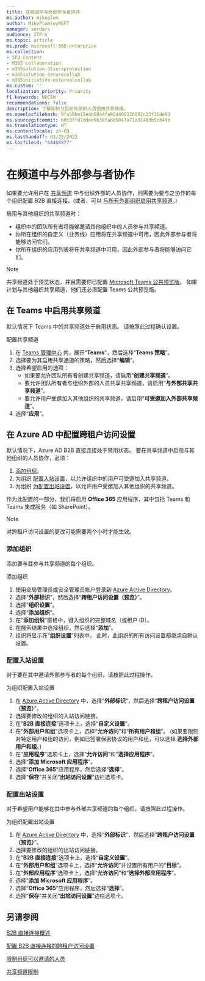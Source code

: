 ```yaml
---
title: 在频道中与外部参与者协作
ms.author: mikeplum
author: MikePlumleyMSFT
manager: serdars
audience: ITPro
ms.topic: article
ms.prod: microsoft-365-enterprise
ms.collection:
- SPO_Content
- M365-collaboration
- m365solution-3tiersprotection
- m365solution-securecollab
- m365initiative-externalcollab
ms.custom: ''
localization_priority: Priority
f1.keywords: NOCSH
recommendations: false
description: 了解如何与组织外部的人员使用共享频道。
ms.openlocfilehash: 9fa58be15eab0844fa92d408320902c23f36de93
ms.sourcegitcommit: b0c3ffd7ddee9b30fab85047a71a31483b5c649b
ms.translationtype: HT
ms.contentlocale: zh-CN
ms.lasthandoff: 03/25/2022
ms.locfileid: "64468877"
---
```

# <a name="collaborate-with-external-participants-in-a-channel"></a>在频道中与外部参与者协作

如果要允许用户在 [共享频道](/MicrosoftTeams/shared-channels) 中与组织外部的人员协作，则需要为要与之协作的每个组织配置 B2B 直接连接。(或者，可以 [与所有外部组织启用共享频道](/microsoft-365/solutions/allow-direct-connect-with-all-organizations)。)

启用与其他组织的共享频道时：

- 组织中的团队所有者将能够邀请其他组织中的人员参与共享频道。
- 你所在组织的自定义（业务线）应用将在共享频道中可用，因此外部参与者将能够访问它们。
- 你所在组织的应用列表将在共享频道中可用，因此外部参与者将能够访问它们。

> [!NOTE]
> 共享频道处于预览状态，并且需要你已配置 [Microsoft Teams 公共预览版](/MicrosoftTeams/public-preview-doc-updates)。 如果计划与其他组织共享频道，他们还必须配置 Teams 公共预览版。

## <a name="enable-shared-channels-in-teams"></a>在 Teams 中启用共享频道

默认情况下 Teams 中的共享频道处于启用状态。 请按照此过程确认设置。

配置共享频道
1. 在 [Teams 管理中心](https://admin.teams.microsoft.com/) 内，展开“**Teams**”，然后选择“**Teams 策略**”。
1. 选择要为其启用共享通道的策略，然后选择“**编辑**”。
1. 选择希望启用的选项：
    - 如果要允许团队所有者创建共享频道，请启用“**创建共享频道**”。
    - 要允许团队所有者与组织外部的人员共享共享频道，请启用“**与外部共享共享频道**”。
    - 要允许用户受邀加入其他组织的共享频道，请启用“**可受邀加入外部共享频道**”。
1. 选择“**应用**”。

## <a name="configure-cross-tenant-access-settings-in-azure-ad"></a>在 Azure AD 中配置跨租户访问设置

默认情况下，Azure AD B2B 直接连接处于禁用状态。 要在共享频道中启用与其他组织的人员协作，必须：

1. [添加组织](#add-an-organization)。
1. 为组织 [配置入站设置](#configure-inbound-settings)，以允许组织中的用户可受邀加入共享频道。
1. 为组织 [为配置出站设置](#configure-outbound-settings)，以允许用户受邀加入其他组织的共享频道。

作为此配置的一部分，我们将启用 **Office 365** 应用程序，其中包括 Teams 和 Teams 集成服务（如 SharePoint）。

> [!NOTE]
> 对跨租户访问设置的更改可能需要两个小时才能生效。

### <a name="add-an-organization"></a>添加组织

添加要与其参与共享频道的每个组织。

添加组织
1. 使用全局管理员或安全管理员帐户登录到 [Azure Active Directory](https://aad.portal.azure.com)。
1. 选择“**外部标识**”，然后选择“**跨租户访问设置（预览）**”。
1. 选择“**组织设置**”。
1. 选择“**添加组织**”。
1. 在“**添加组织**”窗格中，键入组织的完整域名（或租户 ID）。
1. 在搜索结果中选择组织，然后选择“**添加**”。
1. 组织将显示在“**组织设置**”列表中。 此时，此组织的所有访问设置都继承自默认设置。

### <a name="configure-inbound-settings"></a>配置入站设置

对于要在其中邀请外部参与者的每个组织，请按照此过程操作。

为组织配置入站设置
1. 在 [Azure Active Directory](https://aad.portal.azure.com) 中，选择“**外部标识**”，然后选择“**跨租户访问设置（预览）**”。
1. 选择要修改的组织的入站访问链接。
1. 在“**B2B 直接连接**”选项卡上，选择“**自定义设置**”。
1. 在“**外部用户和组**”选项卡上，选择“**允许访问**”和“**所有用户和组**”。 (如果要限制对特定用户和组的访问，例如已签署保密协议的用户和组，可以选择 **选择外部用户和组**。)
1. 在“**应用程序**”选项卡上，选择“**允许访问**”和“**选择应用程序**”。
1. 选择“**添加 Microsoft 应用程序**”。
1. 选择“**Office 365**”应用程序，然后选择“**选择**”。
1. 选择“**保存**”并关闭“**出站访问设置**”边栏选项卡。

### <a name="configure-outbound-settings"></a>配置出站设置

对于希望用户能够在其中参与外部共享频道的每个组织，请按照此过程操作。

为组织配置出站设置
1. 在 [Azure Active Directory](https://aad.portal.azure.com) 中，选择“**外部标识**”，然后选择“**跨租户访问设置（预览）**”。
1. 选择要修改的组织的出站访问链接。
1. 在“**B2B 直接连接**”选项卡上，选择“**自定义设置**”。
1. 在“**外部用户和组**”选项卡上，选择“**允许访问**”并设置所有用户的“**目标**”。
1. 在“**外部应用程序**”选项卡上，选择“**允许访问**”和“**选择外部应用程序**”。
1. 选择“**添加 Microsoft 应用程序**”。
1. 选择“**Office 365**”应用程序，然后选择“**选择**”。
1. 选择“**保存**”并关闭“**出站访问设置**”边栏选项卡。

## <a name="see-also"></a>另请参阅

[B2B 直接连接概述](/azure/active-directory/external-identities/b2b-direct-connect-overview)

[配置 B2B 直接连接的跨租户访问设置](/azure/active-directory/external-identities/cross-tenant-access-settings-b2b-direct-connect)

[限制组织可以邀请的人员](limit-invitations-from-specific-organization.md)

[共享频道限制](/MicrosoftTeams/shared-channels#shared-channel-limits)
